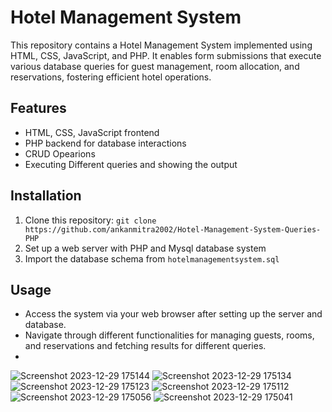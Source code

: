 # Hotel Management System

This repository contains a Hotel Management System implemented using HTML, CSS, JavaScript, and PHP. It enables form submissions that execute various database queries for guest management, room allocation, and reservations, fostering efficient hotel operations.

## Features

- HTML, CSS, JavaScript frontend
- PHP backend for database interactions
- CRUD Opearions
- Executing Different queries and showing the output

## Installation

1. Clone this repository: `git clone https://github.com/ankanmitra2002/Hotel-Management-System-Queries-PHP`
2. Set up a web server with PHP and Mysql database system
3. Import the database schema from `hotelmanagementsystem.sql`

## Usage

- Access the system via your web browser after setting up the server and database.
- Navigate through different functionalities for managing guests, rooms, and reservations and fetching results for different queries.
- 
![Screenshot 2023-12-29 175144](https://github.com/ankanmitra2002/Hotel-Management-System-Queries-PHP/assets/136356039/fc514418-2cc3-4928-880e-70f32a997381)
![Screenshot 2023-12-29 175134](https://github.com/ankanmitra2002/Hotel-Management-System-Queries-PHP/assets/136356039/46143fbc-566b-4e8a-b020-3a0f784619f8)
![Screenshot 2023-12-29 175123](https://github.com/ankanmitra2002/Hotel-Management-System-Queries-PHP/assets/136356039/10a2533d-b1a4-4af2-83d9-70e284339437)
![Screenshot 2023-12-29 175112](https://github.com/ankanmitra2002/Hotel-Management-System-Queries-PHP/assets/136356039/136ab2ab-a147-4e0b-a5f6-0321477e2549)
![Screenshot 2023-12-29 175056](https://github.com/ankanmitra2002/Hotel-Management-System-Queries-PHP/assets/136356039/14ef2fbe-1c56-44e6-9a8a-ed6810d9dcc0)
![Screenshot 2023-12-29 175041](https://github.com/ankanmitra2002/Hotel-Management-System-Queries-PHP/assets/136356039/cf9dd4b2-e459-4932-b67d-dc1f816d9bfa)
